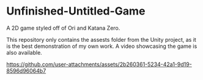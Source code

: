 # Unfinished-Untitled-Game
A 2D game styled off of Ori and Katana Zero.

This repository only contains the assests folder from the Unity project, as it is the best demonstration of my own work. A video showcasing the game is also available.


https://github.com/user-attachments/assets/2b260361-5234-42a1-9d19-8596d96064b7

